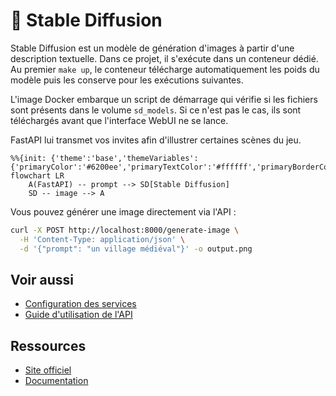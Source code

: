 # 🎨 Stable Diffusion

Stable Diffusion est un modèle de génération d'images à partir d'une description textuelle.
Dans ce projet, il s'exécute dans un conteneur dédié.
Au premier `make up`, le conteneur télécharge automatiquement les poids du
modèle puis les conserve pour les exécutions suivantes.

L'image Docker embarque un script de démarrage qui vérifie si les fichiers sont
présents dans le volume `sd_models`. Si ce n'est pas le cas, ils sont
téléchargés avant que l'interface WebUI ne se lance.

FastAPI lui transmet vos invites afin d'illustrer certaines scènes du jeu.

```mermaid
%%{init: {'theme':'base','themeVariables':{'primaryColor':'#6200ee','primaryTextColor':'#ffffff','primaryBorderColor':'#6200ee','lineColor':'#6200ee','fontFamily':'Roboto'}}}%%
flowchart LR
    A(FastAPI) -- prompt --> SD[Stable Diffusion]
    SD -- image --> A
```

Vous pouvez générer une image directement via l'API :
```bash
curl -X POST http://localhost:8000/generate-image \
  -H 'Content-Type: application/json' \
  -d '{"prompt": "un village médiéval"}' -o output.png
```

## Voir aussi

- [Configuration des services](../reference/docker-compose-yml.md)
- [Guide d'utilisation de l'API](../guides/utiliser-api.md)

## Ressources
- [Site officiel](https://stability.ai/)
- [Documentation](https://github.com/Stability-AI/stablediffusion)
